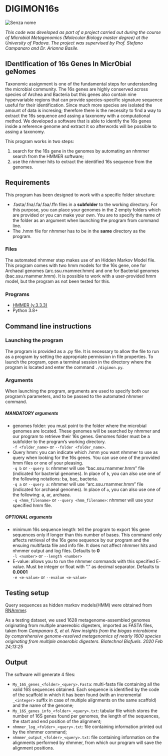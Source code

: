 # DIGIMON16s    
![Senza nome](https://user-images.githubusercontent.com/84088778/118647347-89103f00-b7e1-11eb-87cf-248cc7abf5db.png)

*This code was developed as part of a project carried out during the course of Microbial Metagenomics 
(Molecular Biology master degree) at the University of Padova. 
The project was supervised by Prof. Stefano Campanaro and Dr. Arianna Basile.*

## IDentIfication of 16s Genes In MicrObial geNomes

Taxonomic assignment is one of the fundamental steps for understanding the microbial community.
The 16s genes are highly conserved across species of Archea and Bacteria but this genes also contain nine hypervariable regions that can provide species-specific signature sequence useful for their identification.
Since much more species are isolated the amount of data is incresing; therefore there is the necessity to find a way to extract the 16s sequence and assing a taxonomy with a computational method.
We developed a software that is able to identify the 16s genes inside a reference genome and extract it so afterwords will be possible to assing a taxonomy.

This program works in two steps:
1. search for the 16s gene in the genomes by automating an nhmmer search from the HMMER software;
2. use the nhmmer hits to extract the identified 16s sequence from the genomes.

## Requirements
This program has been designed to work with a specific folder structure: 
- .fasta/.fna/.fa/.faa/.ffn files in a **subfolder** to the working directory. For this purpose, you can place your genomes in the 2 empty folders which are provided or you can make your own. You are to specify the name of the folder as an argument when launching the program from command line.
- The .hmm file for nhmmer has to be in the **same** directory as the program.

### Files
The automated nhmmer step makes use of an Hidden Markov Model file.
This program comes with two hmm models for the 16s gene, one for Archaeal genomes (arc.ssu.rnammer.hmm) and one for Bacterial genomes (bac.ssu.rnammer.hmm). It is possible to work with a user-provided hmm model, but the program as not been tested for this.

### Programs
- [HMMER (v.3.3.3)](http://hmmer.org/)
- Python 3.8+

## Command line instructions
### Launching the program
The program is provided as a .py file. It is necessary to allow the file to run as a program by setting the appropriate permission in file properties.
To launch the program, open a terminal session in the directory where the program is located and enter the command `./digimon.py`.
### Arguments
When launching the program, arguments are used to specify both our program’s parameters, and to be passed to the automated nhmmer command.
##### MANDATORY arguments
- genomes folder: you must point to the folder where the microbial genomes are located. These genomes will be searched by nhmmer and our program to retrieve their 16s genes. Genomes folder must be a subfolder to the program’s working directory.\
`-f <folder_name>` or `--folder <folder_name>`.
- Query hmm: you can indicate which .hmm you want nhmmer to use as query when looking for the 16s genes. You can use one of the provided hmm files or one of your pleasing.\
	`-q b` or `--query b`: nhmmer will use “bac.ssu.rnammer.hmm” file (indicated for bacterial genomes). In place of `b`, you can also use one of the following notations: ba, bac, bacteria.\
	`-q a` or `--query a`: nhmmer will use “arc.ssu.rnammer.hmm” file (indicated for archaeal genomes). In place of `a`, you can also use one of the following: a, ar, archaea.\
	`-q <hmm_filename>` or `--query <hmm_filename>`: nhmmer will use your specified hmm file.
    
##### OPTIONAL arguments
- minimum 16s sequence length: tell the program to export 16s gene sequences only if longer than this number of bases. This command only affects retrieval of the 16s gene sequence by our program and the ensuing multifasta file and info file. It does not affect nhmmer hits and nhmmer output and log files. Defaults to **0**\
`-l <number>` or `--length <number>`
- E-value: allows you to run the nhmmer commands with this specified E-value. Must be integer or float with “.” as decimal separator. Defaults to **0.0001**\
`-e <e-value>` or `--evalue <e-value>`
	
## Testing setup
Query sequences as hidden markov models(HMM) were obtained from [RNAmmer](http://www.cbs.dtu.dk/services/RNAmmer/).

As a testing dataset, we used 1628 metagenome-assembled genomes originating from multiple anaereobic digesters, imported as FASTA files, taken from _Campanaro S, et al. New insights from the biogas microbiome by comprehensive genome-resolved metagenomics of nearly 1600 species originating from multiple anaerobic digesters. Biotechnol Biofuels. 2020 Feb 24;13:25_

## Output
The software will generate 4 files:
- `My_16S_genes_<folder>_<query>.Fasta`: multi-fasta file containing all the valid 16S sequences obtained. Each sequence is identified by the code of the scaffold in which it has been found (with an incremental `_<integer>` suffix in case of multiple alignments on the same scaffold) and the name of the genome;
- `My_16S_genes_info_<folder>_<query>.txt`: tabular file which stores the number of 16S genes found per genomes, the length of the sequences, the start and end position of the alignment; 
- `nhmmer_log_<folder>_<query>.txt`: file containing information printed out by the nhmmer command;
- `nhmmer_output_<folder>_<query>.txt`: file containing information on the alignments performed by nhmmer, from which our program will save the alignment positions. 
